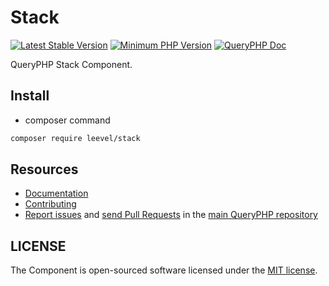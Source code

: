 Stack
=================

[![Latest Stable Version](http://img.shields.io/packagist/v/leevel/stack.svg)](https://packagist.org/packages/leevel/stack)
<a href="https://php.net"><img src="https://img.shields.io/badge/php-%3E%3D%207.3.2-8892BF.svg" alt="Minimum PHP Version"></a>
[![QueryPHP Doc](https://img.shields.io/badge/docs-passing-green.svg?maxAge=2592000)](https://www.queryphp.com/docs/)

QueryPHP Stack Component.

## Install

- composer command

```bash
composer require leevel/stack
```

Resources
---------

  * [Documentation](https://www.queryphp.com/docs/component/stack.html)
  * [Contributing](https://www.queryphp.com/docs/developer/)
  * [Report issues](https://github.com/hunzhiwange/framework/issues) and
    [send Pull Requests](https://github.com/hunzhiwange/framework/pulls)
    in the [main QueryPHP repository](https://github.com/hunzhiwange/framework)

## LICENSE

The Component is open-sourced software licensed under the [MIT license](LICENSE).